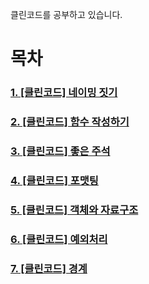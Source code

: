 클린코드를 공부하고 있습니다.

# 목차

### [1. [클린코드] 네이밍 짓기](https://github.com/hyena0608/TIL/blob/master/%ED%81%B4%EB%A6%B0%EC%BD%94%EB%93%9C/%5B%ED%81%B4%EB%A6%B0%EC%BD%94%EB%93%9C%5D_DAY1_%EB%84%A4%EC%9D%B4%EB%B0%8D_%EC%A7%93%EA%B8%B0.md)

### [2. [클린코드] 함수 작성하기](https://github.com/hyena0608/TIL/blob/master/%ED%81%B4%EB%A6%B0%EC%BD%94%EB%93%9C/%5B%ED%81%B4%EB%A6%B0%EC%BD%94%EB%93%9C%5D_DAY2_%ED%95%A8%EC%88%98_%EC%9E%91%EC%84%B1%ED%95%98%EA%B8%B0.md)

### [3. [클린코드] 좋은 주석](https://github.com/hyena0608/TIL/blob/master/%ED%81%B4%EB%A6%B0%EC%BD%94%EB%93%9C/%5B%ED%81%B4%EB%A6%B0%EC%BD%94%EB%93%9C%5D_DAY3_%EC%A3%BC%EC%84%9D.md)

### [4. [클린코드] 포맷팅](https://github.com/hyena0608/TIL/blob/master/%ED%81%B4%EB%A6%B0%EC%BD%94%EB%93%9C/%5B%ED%81%B4%EB%A6%B0%EC%BD%94%EB%93%9C%5D_DAY4_%ED%8F%AC%EB%A7%B7%ED%8C%85.md)

### [5. [클린코드] 객체와 자료구조](https://github.com/hyena0608/TIL/blob/master/%ED%81%B4%EB%A6%B0%EC%BD%94%EB%93%9C/%5B%ED%81%B4%EB%A6%B0%EC%BD%94%EB%93%9C%5D_DAY5_%EA%B0%9D%EC%B2%B4%EC%99%80_%EC%9E%90%EB%A3%8C%EA%B5%AC%EC%A1%B0.md)

### [6. [클린코드] 예외처리](https://github.com/hyena0608/TIL/blob/master/%ED%81%B4%EB%A6%B0%EC%BD%94%EB%93%9C/%5B%ED%81%B4%EB%A6%B0%EC%BD%94%EB%93%9C%5D_DAY6_%EC%98%88%EC%99%B8%EC%B2%98%EB%A6%AC.md)

### [7. [클린코드] 경계](https://github.com/hyena0608/TIL/blob/master/%ED%81%B4%EB%A6%B0%EC%BD%94%EB%93%9C/%5B%ED%81%B4%EB%A6%B0%EC%BD%94%EB%93%9C%5D_DAY7_%EA%B2%BD%EA%B3%84.md)